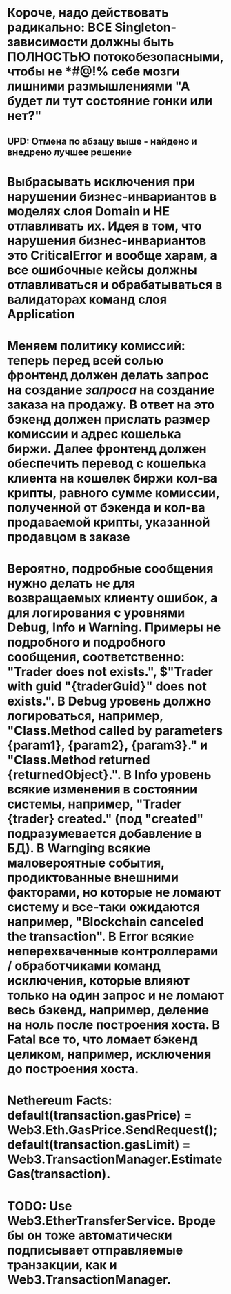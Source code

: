 # Короче, надо действовать радикально: ВСЕ Singleton-зависимости должны быть ПОЛНОСТЬЮ потокобезопасными, чтобы не *#@!% себе мозги лишними размышлениями "А будет ли тут состояние гонки или нет?"

## UPD: Отмена по абзацу выше - найдено и внедрено лучшее решение

# Выбрасывать исключения при нарушении бизнес-инвариантов в моделях слоя Domain и НЕ отлавливать их. Идея в том, что нарушения бизнес-инвариантов это CriticalError и вообще харам, а все ошибочные кейсы должны отлавливаться и обрабатываться в валидаторах команд слоя Application

# Меняем политику комиссий: теперь перед всей солью фронтенд должен делать запрос на создание _запроса_ на создание заказа на продажу. В ответ на это бэкенд должен прислать размер комиссии и адрес кошелька биржи. Далее фронтенд должен обеспечить перевод с кошелька клиента на кошелек биржи кол-ва крипты, равного сумме комиссии, полученной от бэкенда и кол-ва продаваемой крипты, указанной продавцом в заказе

# Вероятно, подробные сообщения нужно делать не для возвращаемых клиенту ошибок, а для логирования с уровнями Debug, Info и Warning. Примеры не подробного и подробного сообщения, соответственно: "Trader does not exists.", $"Trader with guid \"{traderGuid}\" does not exists.". В Debug уровень должно логироваться, например, "Class.Method called by parameters {param1}, {param2}, {param3}." и "Class.Method returned {returnedObject}.". В Info уровень всякие изменения в состоянии системы, например, "Trader {trader} created." (под "created" подразумевается добавление в БД). В Warnging всякие маловероятные события, продиктованные внешними факторами, но которые не ломают систему и все-таки ожидаются например, "Blockchain canceled the transaction". В Error всякие неперехваченные контроллерами / обработчиками команд исключения, которые влияют только на один запрос и не ломают весь бэкенд, например, деление на ноль после построения хоста. В Fatal все то, что ломает бэкенд целиком, например, исключения до построения хоста.

# Nethereum Facts: default(transaction.gasPrice) = Web3.Eth.GasPrice.SendRequest(); default(transaction.gasLimit) = Web3.TransactionManager.EstimateGas(transaction).

# TODO: Use Web3.EtherTransferService. Вроде бы он тоже автоматически подписывает отправляемые транзакции, как и Web3.TransactionManager.
